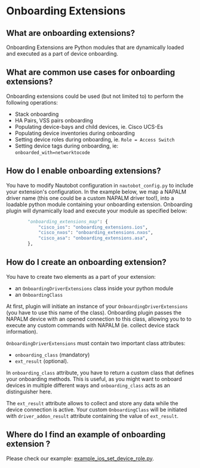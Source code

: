 # Onboarding Extensions

## What are onboarding extensions?

Onboarding Extensions are Python modules that are dynamically loaded and executed as a part of device onboarding.

## What are common use cases for onboarding extensions?

Onboarding extensions could be used (but not limited to) to perform the following operations:

- Stack onboarding
- HA Pairs, VSS pairs onboarding
- Populating device-bays and child devices, ie. Cisco UCS-Es
- Populating device inventories during onboarding
- Setting device roles during onboarding, ie. `Role = Access Switch`
- Setting device tags during onboarding, ie: `onboarded_with=networktocode`

## How do I enable onboarding extensions?

You have to modify Nautobot configuration in `nautobot_config.py` to include your extension's configuration. In the example below, we map a NAPALM driver name (this one could be a custom NAPALM driver too!), into a loadable python module containing your onboarding extension. Onboarding plugin will dynamically load and execute your module as specified below:

```python
        "onboarding_extensions_map": {
            "cisco_ios": "onboarding_extensions.ios",
            "cisco_nxos": "onboarding_extensions.nxos",
            "cisco_asa": "onboarding_extensions.asa",
        },
```

## How do I create an onboarding extension?

You have to create two elements as a part of your extension:

- an `OnboardingDriverExtensions` class inside your python module
- an `OnboardingClass`

At first, plugin will initiate an instance of your `OnboardingDriverExtensions` (you have to use this name of the class). Onboarding plugin passes the NAPALM device with an opened connection to this class, allowing you to to execute any custom commands with NAPALM (ie. collect device stack information).

`OnboardingDriverExtensions` must contain two important class attributes:

- `onboarding_class` (mandatory)
- `ext_result` (optional).

In `onboarding_class` attribute, you have to return a custom class that defines your onboarding methods. This is useful, as you might want to onboard devices in multiple different ways and `onboarding_class` acts as an distinguisher here.

The `ext_result` attribute allows to collect and store any data while the device connection is active. Your custom `OnboardingClass` will be initiated with `driver_addon_result` attribute containing the value of `ext_result`.

## Where do I find an example of onboarding extension ?

Please check our example: [example_ios_set_device_role.py](https://github.com/nautobot/nautobot-plugin-device-onboarding/raw/develop/examples/example_ios_set_device_role.py).
